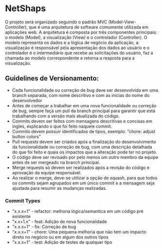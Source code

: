 # NetShaps
O projeto será organizado seguindo o padrão MVC (Model-View-Controller), que é uma arquitetura de software comumente utilizada em aplicações web. A arquitetura é composta por três componentes principais: o modelo (Model), a visualização (View) e o controlador (Controller). O modelo representa os dados e a lógica de negócio da aplicação, a visualização é responsável pela apresentação dos dados ao usuário e o controlador é o intermediário que recebe as solicitações do usuário, faz a chamada ao modelo correspondente e retorna a resposta para a visualização.

## Guidelines de Versionamento:
 - Cada funcionalidade ou correção de bug deve ser desenvolvida em uma branch separada, com nome descritivo e com as inicias do nome do desenvolvedor
 - Antes de começar a trabalhar em uma nova funcionalidade ou correção de bug, sempre faça um pull da branch principal para garantir que está trabalhando com a versão mais atualizada do código.
 - Commits devem ser feitos com mensagens descritivas e concisas em ingles, explicando o que foi feito naquele commit.
 - Commits devem possuir identificados de tipos, exemplo: "chore: adjust button colors"
 - Pull requests devem ser criados após a finalização do desenvolvimento da funcionalidade ou correção de bug, com uma descrição detalhada do que foi feito e quais os impactos que a alteração pode ter no projeto.
 - O código deve ser revisado por pelo menos um outro membro da equipe antes de ser mergeado na branch principal.
 - Merge requests só devem ser realizados após a revisão do código e aprovação da equipe responsável.
 - Ao realizar o merge, deve-se utilizar a opção de squash, para que todos os commits sejam agrupados em um único commit e a mensagem seja ajustada para resumir as mudanças realizadas.

### Commit Types
 - "x.x.x+1" - refactor: melhoria lógica/semantica em um código pré existente
 - "x.x+1.x" - feat: Adição de nova funcionalidade
 - "x.x.x+1" - fix: Correção de bug
 - "x.x.x+1" - chore: Uma pequena melhoria que não tem um impacto direto no negócio ou em algum dos outros tipos
 - "x.x.x+1" - test: Adição de testes de qualquer tipo
